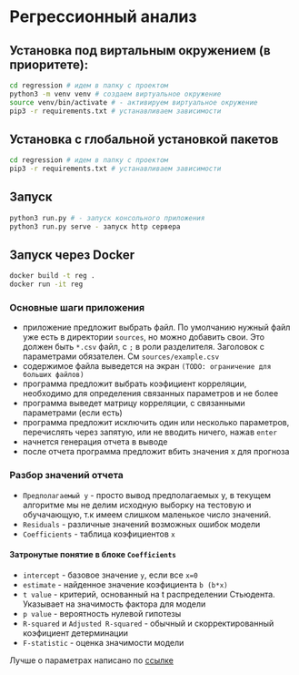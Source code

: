 # Регрессионный анализ
## Установка под виртальным окружением (в приоритете):
```bash
cd regression # идем в папку с проектом
python3 -m venv venv # создаем виртуальное окружение
source venv/bin/activate # - активируем виртуальное окружение
pip3 -r requirements.txt # устанавливаем зависимости
```

## Установка с глобальной установкой пакетов
```bash
cd regression # идем в папку с проектом
pip3 -r requirements.txt # устанавливаем зависимости
```

## Запуск 
```bash
python3 run.py # - запуск консольного приложения
python3 run.py serve - запуск http сервера
```

## Запуск через Docker
```bash
docker build -t reg .
docker run -it reg
```

### Основные шаги приложения
- приложение предложит выбрать файл. По умолчанию нужный файл уже есть в директории `sources`, но можно добавить свои. Это
должен быть `*.csv` файл, с `;` в роли разделителя. Заголовок с параметрами обязателен. См `sources/example.csv`
- содержимое файла выведется на экран `(TODO: ограничение для больших файлов)`
- программа предложит выбрать коэфициент корреляции, необходимо для определения связанных параметров и не более
- программа выведет матрицу корреляции, с связанными параметрами (если есть)
- программа предложит исключить один или несколько параметров, перечислять через запятую, или не вводить ничего, 
нажав `enter`
- начнется генерация отчета в выводе
- после отчета программа предложит вбить значения x для прогноза

### Разбор значений отчета
- `Предполагаемый y` - просто вывод предполагаемых y, в текущем алгоритме мы не делим исходную выборку на тестовую 
и обучачающую, т.к имеем слишком маленькое число значений. 
- `Residuals` - различные значений возможных ошибок модели
- `Coefficients` - таблица коэфициентов `x`

#### Затронутые понятие в блоке `Coefficients`
- `intercept` - базовое значение `y`, если все `x=0`
- `estimate` - найденное значение коэфициента `b (b*x)`
- `t value` - критерий, основанный на t распределении Стьюдента. Указывает на значимость фактора для модели
- `p value` - вероятность нулевой гипотезы
- `R-squared` и `Adjusted R-squared` - обычный и скорректированный коэфициент детерминации
- `F-statistic` - оценка значимости модели

Лучше о параметрах написано по [ссылке](https://habr.com/ru/post/350668/)
